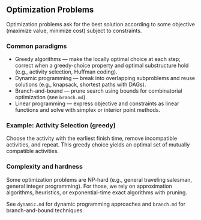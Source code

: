 ## Optimization Problems

Optimization problems ask for the best solution according to some objective (maximize value, minimize cost) subject to constraints.

### Common paradigms

- Greedy algorithms — make the locally optimal choice at each step; correct when a greedy-choice property and optimal substructure hold (e.g., activity selection, Huffman coding).
- Dynamic programming — break into overlapping subproblems and reuse solutions (e.g., knapsack, shortest paths with DAGs).
- Branch-and-bound — prune search using bounds for combinatorial optimization (see `branch.md`).
- Linear programming — express objective and constraints as linear functions and solve with simplex or interior point methods.

### Example: Activity Selection (greedy)

Choose the activity with the earliest finish time, remove incompatible activities, and repeat. This greedy choice yields an optimal set of mutually compatible activities.

### Complexity and hardness

Some optimization problems are NP-hard (e.g., general traveling salesman, general integer programming). For those, we rely on approximation algorithms, heuristics, or exponential-time exact algorithms with pruning.

See `dynamic.md` for dynamic programming approaches and `branch.md` for branch-and-bound techniques.
